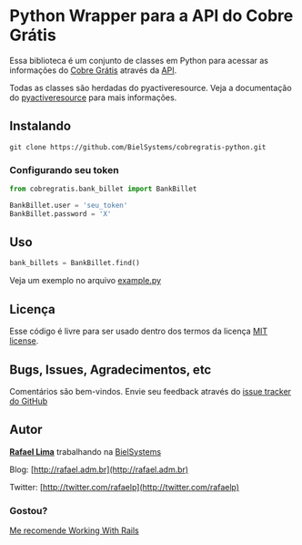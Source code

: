 # Python Wrapper para a API do Cobre Grátis

Essa biblioteca é um conjunto de classes em Python para acessar as informações do [Cobre Grátis](http://cobregratis.com.br) através da [API](https://github.com/BielSystems/cobregratis-api).

Todas as classes são herdadas do pyactiveresource. Veja a documentação do [pyactiveresource](https://code.google.com/p/pyactiveresource/) para mais informações.

## Instalando

    git clone https://github.com/BielSystems/cobregratis-python.git

### Configurando seu token

```python
from cobregratis.bank_billet import BankBillet

BankBillet.user = 'seu_token'
BankBillet.password = 'X'
```

## Uso

```python
bank_billets = BankBillet.find()
```

Veja um exemplo no arquivo [example.py](https://github.com/BielSystems/cobregratis-python/blob/master/example.py)

## Licença

Esse código é livre para ser usado dentro dos termos da licença [MIT license](http://www.opensource.org/licenses/mit-license.php).

## Bugs, Issues, Agradecimentos, etc

Comentários são bem-vindos. Envie seu feedback através do [issue tracker do GitHub](http://github.com/BielSystems/cobregratis-python/issues)

## Autor

[**Rafael Lima**](http://github.com/rafaelp) trabalhando na [BielSystems](http://bielsystems.com.br)

Blog: [http://rafael.adm.br](http://rafael.adm.br)

Twitter: [http://twitter.com/rafaelp](http://twitter.com/rafaelp)

### Gostou?

[Me recomende Working With Rails](http://workingwithrails.com/recommendation/new/person/14248-rafael-lima)